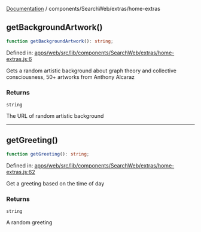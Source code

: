 [Documentation](../../../modules.md) / components/SearchWeb/extras/home-extras

## getBackgroundArtwork()

```ts
function getBackgroundArtwork(): string;
```

Defined in: [apps/web/src/lib/components/SearchWeb/extras/home-extras.js:6](https://github.com/vtempest/ai-research-agent/tree/master/apps/web/src/lib/components/SearchWeb/extras/home-extras.js#L6)

Gets a random artistic background about graph theory 
and collective consciousness, 50+ artworks from Anthony Alcaraz

### Returns

`string`

The URL of random artistic background

***

## getGreeting()

```ts
function getGreeting(): string;
```

Defined in: [apps/web/src/lib/components/SearchWeb/extras/home-extras.js:62](https://github.com/vtempest/ai-research-agent/tree/master/apps/web/src/lib/components/SearchWeb/extras/home-extras.js#L62)

Get a greeting based on the time of day

### Returns

`string`

A random greeting
